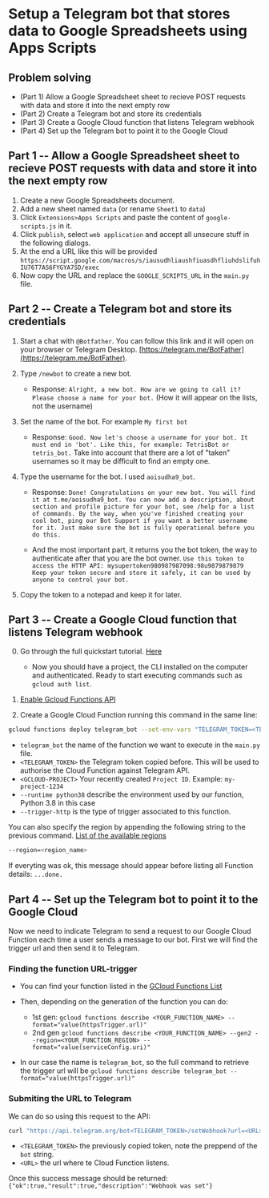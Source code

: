 # Setup a Telegram bot that stores data to Google Spreadsheets using Apps Scripts

## Problem solving

* (Part 1) Allow a Google Spreadsheet sheet to recieve POST requests with data and store it into the next empty row
* (Part 2) Create a Telegram bot and store its credentials
* (Part 3) Create a Google Cloud function that listens Telegram webhook
* (Part 4) Set up the Telegram bot to point it to the Google Cloud

## Part 1 -- Allow a Google Spreadsheet sheet to recieve POST requests with data and store it into the next empty row

1. Create a new Google Spreadsheets document.
2. Add a new sheet named `data` (or rename `Sheet1` to `data`)
3. Click `Extensions>Apps Scripts` and paste the content of `google-scripts.js` in it.
4. Click `publish`, select `web application` and accept all unsecure stuff in the following dialogs.
5. At the end a URL like this will be provided `https://script.google.com/macros/s/iausudhliaushfiuasdhfliuhdslifuhIU76T7AS6FYGYA7SD/exec`
6. Now copy the URL and replace the `GOOGLE_SCRIPTS_URL` in the `main.py` file.

## Part 2 -- Create a Telegram bot and store its credentials

1. Start a chat with `@Botfather`. You can follow this link and it will open on your browser or Telegram Desktop. [https://telegram.me/BotFather](https://telegram.me/BotFather).

2. Type `/newbot` to create a new bot.
    * Response: `Alright, a new bot. How are we going to call it? Please choose a name for your bot.` (How it will appear on the lists, not the username)

3. Set the name of the bot. For example `My first bot`
    * Response: `Good. Now let's choose a username for your bot. It must end in 'bot'. Like this, for example: TetrisBot or tetris_bot.` Take into account that there are a lot of "taken" usernames so it may be difficult to find an empty one.

4. Type the username for the bot. I used `aoisudha9_bot`.
    * Response: `Done! Congratulations on your new bot. You will find it at t.me/aoisudha9_bot. You can now add a description, about section and profile picture for your bot, see /help for a list of commands. By the way, when you've finished creating your cool bot, ping our Bot Support if you want a better username for it. Just make sure the bot is fully operational before you do this.`

    * And the most important part, it returns you the bot token, the way to authenticate after that you are the bot owner. `Use this token to access the HTTP API: mysupertoken980987987098:98u9879879879 Keep your token secure and store it safely, it can be used by anyone to control your bot.`

5. Copy the token to a notepad and keep it for later.

## Part 3 -- Create a Google Cloud function that listens Telegram webhook

0. Go through the full quickstart tutorial. [Here](https://cloud.google.com/sdk/docs/install-sdk)
    * Now you should have a project, the CLI installed on the computer and authenticated. Ready to start executing commands such as `gcloud auth list`.

1. [Enable Gcloud Functions API](https://console.cloud.google.com/marketplace/product/google/cloudfunctions.googleapis.com)

2. Create a Google Cloud Function running this command in the same line:

```bash
gcloud functions deploy telegram_bot --set-env-vars "TELEGRAM_TOKEN=<TELEGRAM_TOKEN>" --runtime python38 --trigger-http --project=<GCLOUD-PROJECT>
```

* `telegram_bot` the name of the function we want to execute in the `main.py` file.
* `<TELEGRAM_TOKEN>` the Telegram token copied before. This will be used to authorise the Cloud Function against Telegram API.
* `<GCLOUD-PROJECT>` Your recently created `Project ID`. Example: `my-project-1234`
* `--runtime python38` describe the environment used by our function, Python 3.8 in this case
* `--trigger-http` is the type of trigger associated to this function.

You can also specify the region by appending the following string to the previous command. [List of the available regions](https://cloud.google.com/compute/docs/regions-zones)

```bash
--region=<region_name>
```

If everyting was ok, this message should appear before listing all Function details:
`...done.`

## Part 4 -- Set up the Telegram bot to point it to the Google Cloud

Now we need to indicate Telegram to send a request to our Google Cloud Function each time a user sends a message to our bot. First we will find the trigger url and then send it to Telegram.

### Finding the function URL-trigger

* You can find your function listed in the [GCloud Functions List](https://console.cloud.google.com/functions/list)
* Then, depending on the generation of the function you can do:
  * 1st gen: `gcloud functions describe <YOUR_FUNCTION_NAME> --format="value(httpsTrigger.url)"`
  * 2nd gen `gcloud functions describe <YOUR_FUNCTION_NAME> --gen2 --region=<YOUR_FUNCTION_REGION> --format="value(serviceConfig.uri)"`

* In our case the name is `telegram_bot`, so the full command to retrieve the trigger url will be `gcloud functions describe telegram_bot --format="value(httpsTrigger.url)"`

### Submiting the URL to Telegram

We can do so using this request to the API:

```bash
curl "https://api.telegram.org/bot<TELEGRAM_TOKEN>/setWebhook?url=<URL>&drop_pending_updates=true"
```

* `<TELEGRAM_TOKEN>` the previously copied token, note the preppend of the `bot` string.
* `<URL>` the url where te Cloud Function listens.

Once this success message should be returned:
`{"ok":true,"result":true,"description":"Webhook was set"}`

